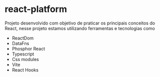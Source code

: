 # react-platform
Projeto desenvolvido com objetivo de praticar os principais conceitos do React, nesse projeto estamos utilizando ferramentas e tecnologias como
- ReactDom
- DataFns
- Phosphor React
- Typescript
- Css modules
- Vite
- React Hooks
